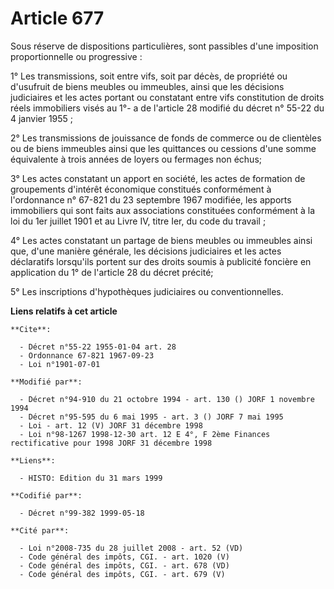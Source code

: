 # Article 677

Sous réserve de dispositions particulières, sont passibles d'une imposition proportionnelle ou progressive :

1° Les transmissions, soit entre vifs, soit par décès, de propriété ou d'usufruit de biens meubles ou immeubles, ainsi que
les décisions judiciaires et les actes portant ou constatant entre vifs constitution de droits réels immobiliers visés au 1°-
a de l'article 28 modifié du décret n° 55-22 du 4 janvier 1955 ;

2° Les transmissions de jouissance de fonds de commerce ou de clientèles ou de biens immeubles ainsi que les quittances ou
cessions d'une somme équivalente à trois années de loyers ou fermages non échus;

3° Les actes constatant un apport en société, les actes de formation de groupements d'intérêt économique constitués
conformément à l'ordonnance n° 67-821 du 23 septembre 1967 modifiée, les apports immobiliers qui sont faits aux associations
constituées conformément à la loi du 1er juillet 1901 et au Livre IV, titre Ier, du code du travail ;

4° Les actes constatant un partage de biens meubles ou immeubles ainsi que, d'une manière générale, les décisions judiciaires
et les actes déclaratifs lorsqu'ils portent sur des droits soumis à publicité foncière en application du 1° de l'article 28
du décret précité;

5° Les inscriptions d'hypothèques judiciaires ou conventionnelles.

**Liens relatifs à cet article**

	**Cite**:

	  - Décret n°55-22 1955-01-04 art. 28
	  - Ordonnance 67-821 1967-09-23
	  - Loi n°1901-07-01

	**Modifié par**:

	  - Décret n°94-910 du 21 octobre 1994 - art. 130 () JORF 1 novembre 1994
	  - Décret n°95-595 du 6 mai 1995 - art. 3 () JORF 7 mai 1995
	  - Loi - art. 12 (V) JORF 31 décembre 1998
	  - Loi n°98-1267 1998-12-30 art. 12 E 4°, F 2ème Finances rectificative pour 1998 JORF 31 décembre 1998

	**Liens**:

	  - HISTO: Edition du 31 mars 1999

	**Codifié par**:

	  - Décret n°99-382 1999-05-18

	**Cité par**:

	  - Loi n°2008-735 du 28 juillet 2008 - art. 52 (VD)
	  - Code général des impôts, CGI. - art. 1020 (V)
	  - Code général des impôts, CGI. - art. 678 (VD)
	  - Code général des impôts, CGI. - art. 679 (V)
